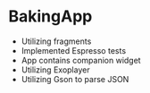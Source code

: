 # BakingApp

- Utilizing fragments
- Implemented Espresso tests
- App contains companion widget
- Utilizing Exoplayer
- Utilizing Gson to parse JSON
